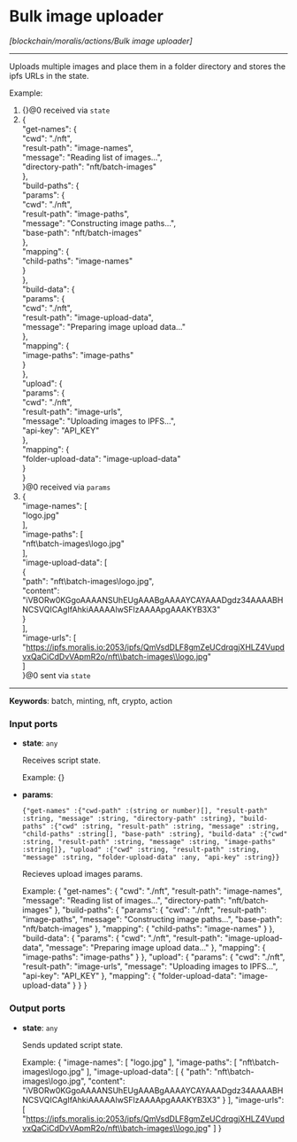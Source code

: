 # Bulk image uploader

_[blockchain/moralis/actions/Bulk image uploader]_

---

Uploads multiple images and place them in a folder directory and stores the ipfs URLs in the state.  
  
Example:  
1. {}@0 received via `state`  
2. {  
  "get-names": {  
    "cwd": "./nft",  
    "result-path": "image-names",  
    "message": "Reading list of images...",  
    "directory-path": "nft/batch-images"  
  },  
  "build-paths": {  
    "params": {  
      "cwd": "./nft",  
      "result-path": "image-paths",  
      "message": "Constructing image paths...",  
      "base-path": "nft/batch-images"  
    },  
    "mapping": {  
      "child-paths": "image-names"  
    }  
  },  
  "build-data": {  
    "params": {  
      "cwd": "./nft",  
      "result-path": "image-upload-data",  
      "message": "Preparing image upload data..."  
    },  
    "mapping": {  
      "image-paths": "image-paths"  
    }  
  },  
  "upload": {  
    "params": {  
      "cwd": "./nft",  
      "result-path": "image-urls",  
      "message": "Uploading images to IPFS...",  
      "api-key": "API_KEY"  
    },  
    "mapping": {  
      "folder-upload-data": "image-upload-data"  
    }  
  }  
}@0 received via `params`  
3. {  
  "image-names": [  
    "logo.jpg"  
  ],  
  "image-paths": [  
    "nft\\batch-images\\logo.jpg"  
  ],  
  "image-upload-data": [  
    {  
      "path": "nft\\batch-images\\logo.jpg",  
      "content": "iVBORw0KGgoAAAANSUhEUgAAABgAAAAYCAYAAADgdz34AAAABHNCSVQICAgIfAhkiAAAAAlwSFlzAAAApgAAAKYB3X3"  
    }  
  ],  
  "image-urls": [  
	"https://ipfs.moralis.io:2053/ipfs/QmVsdDLF8gmZeUCdrqgjXHLZ4VupdvxQaCiCdDvVApmR2o/nft\\batch-images\\logo.jpg"  
  ]  
}@0 sent via `state`  

---

__Keywords__: batch, minting, nft, crypto, action

### Input ports

* __state__: ` any `

    Receives script state.
    
    Example:
    {}


* __params__: 
    ```
    {"get-names" :{"cwd-path" :(string or number)[], "result-path" :string, "message" :string, "directory-path" :string}, "build-paths" :{"cwd" :string, "result-path" :string, "message" :string, "child-paths" :string[], "base-path" :string}, "build-data" :{"cwd" :string, "result-path" :string, "message" :string, "image-paths" :string[]}, "upload" :{"cwd" :string, "result-path" :string, "message" :string, "folder-upload-data" :any, "api-key" :string}}
    ```

    Recieves upload images params.
    
    Example:
    {
      "get-names": {
        "cwd": "./nft",
        "result-path": "image-names",
        "message": "Reading list of images...",
        "directory-path": "nft/batch-images"
      },
      "build-paths": {
        "params": {
          "cwd": "./nft",
          "result-path": "image-paths",
          "message": "Constructing image paths...",
          "base-path": "nft/batch-images"
        },
        "mapping": {
          "child-paths": "image-names"
        }
      },
      "build-data": {
        "params": {
          "cwd": "./nft",
          "result-path": "image-upload-data",
          "message": "Preparing image upload data..."
        },
        "mapping": {
          "image-paths": "image-paths"
        }
      },
      "upload": {
        "params": {
          "cwd": "./nft",
          "result-path": "image-urls",
          "message": "Uploading images to IPFS...",
          "api-key": "API_KEY"
        },
        "mapping": {
          "folder-upload-data": "image-upload-data"
        }
      }
    }

### Output ports

* __state__: ` any `

    Sends updated script state.
    
    Example:
    {
      "image-names": [
        "logo.jpg"
      ],
      "image-paths": [
        "nft\\batch-images\\logo.jpg"
      ],
      "image-upload-data": [
        {
          "path": "nft\\batch-images\\logo.jpg",
          "content": "iVBORw0KGgoAAAANSUhEUgAAABgAAAAYCAYAAADgdz34AAAABHNCSVQICAgIfAhkiAAAAAlwSFlzAAAApgAAAKYB3X3"
        }
      ],
      "image-urls": [
    	"https://ipfs.moralis.io:2053/ipfs/QmVsdDLF8gmZeUCdrqgjXHLZ4VupdvxQaCiCdDvVApmR2o/nft\\batch-images\\logo.jpg"
      ]
    }

